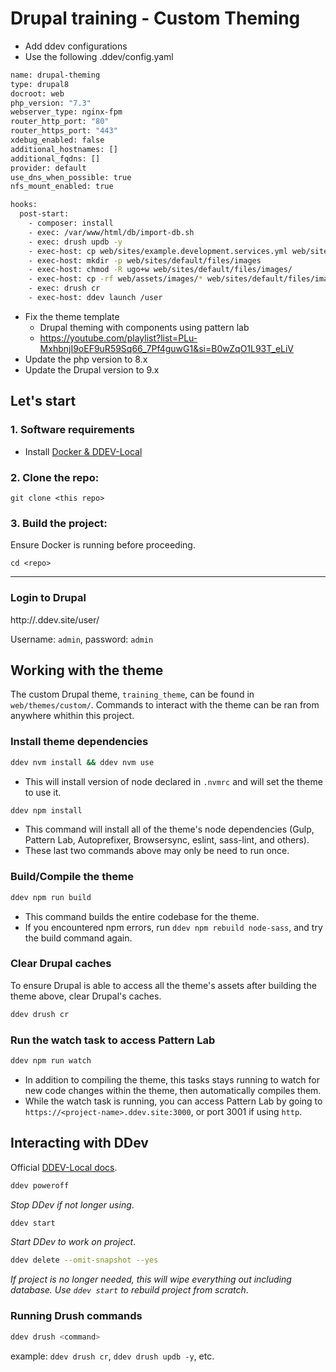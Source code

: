 # Drupal training - Custom Theming

- Add ddev configurations
- Use the following .ddev/config.yaml

```bash
name: drupal-theming
type: drupal8
docroot: web
php_version: "7.3"
webserver_type: nginx-fpm
router_http_port: "80"
router_https_port: "443"
xdebug_enabled: false
additional_hostnames: []
additional_fqdns: []
provider: default
use_dns_when_possible: true
nfs_mount_enabled: true

hooks:
  post-start:
    - composer: install
    - exec: /var/www/html/db/import-db.sh
    - exec: drush updb -y
    - exec-host: cp web/sites/example.development.services.yml web/sites/development.services.yml
    - exec-host: mkdir -p web/sites/default/files/images
    - exec-host: chmod -R ugo+w web/sites/default/files/images/
    - exec-host: cp -rf web/assets/images/* web/sites/default/files/images/
    - exec: drush cr
    - exec-host: ddev launch /user
```

- Fix the theme template
    - Drupal theming with components using pattern lab
    - https://youtube.com/playlist?list=PLu-MxhbnjI9oEF9uR59Sq66_7Pf4guwG1&si=B0wZqO1L93T_eLiV
- Update the php version to 8.x
- Update the Drupal version to 9.x

## Let's start

### 1. Software requirements
* Install [Docker & DDEV-Local](https://ddev.readthedocs.io/en/stable/#installation)

### 2. Clone the repo:
```
git clone <this repo>
```

### 3. Build the project:
Ensure Docker is running before proceeding.

```
cd <repo>
```


---
### Login to Drupal
http://<project-name>.ddev.site/user/

Username: `admin`, password: `admin`

## Working with the theme
The custom Drupal theme, `training_theme`, can be found in `web/themes/custom/`.  Commands to interact with the theme can be ran from anywhere whithin this project.

### Install theme dependencies
```bash
ddev nvm install && ddev nvm use
```
* This will install version of node declared in `.nvmrc` and will set the theme to use it.

```bash
ddev npm install
```
* This command will install all of the theme's node dependencies (Gulp, Pattern Lab, Autoprefixer, Browsersync, eslint, sass-lint, and others).
* These last two commands above may only be need to run once.

### Build/Compile the theme
```bash
ddev npm run build
```
* This command builds the entire codebase for the theme.
* If you encountered npm errors, run `ddev npm rebuild node-sass`, and try the build command again.

### Clear Drupal caches
To ensure Drupal is able to access all the theme's assets after building the
theme above, clear Drupal's caches.
```bash
ddev drush cr
```

### Run the watch task to access Pattern Lab
```bash
ddev npm run watch
```
* In addition to compiling the theme, this tasks stays running to watch for new code changes within the theme, then automatically compiles them.
* While the watch task is running, you can access Pattern Lab by going to `https://<project-name>.ddev.site:3000`, or port 3001 if using `http`.

## Interacting with DDev
Official <a target="_blank" href="https://ddev.readthedocs.io/en/stable/">DDEV-Local docs</a>.

```bash
ddev poweroff
```
_Stop DDev if not longer using_.

```bash
ddev start
```
_Start DDev to work on project_.

```bash
ddev delete --omit-snapshot --yes
```
_If project is no longer needed, this will wipe everything out including database.  Use `ddev start` to rebuild project from scratch_.

### Running Drush commands
```bash
ddev drush <command>
```
example: `ddev drush cr`, `ddev drush updb -y`, etc.
